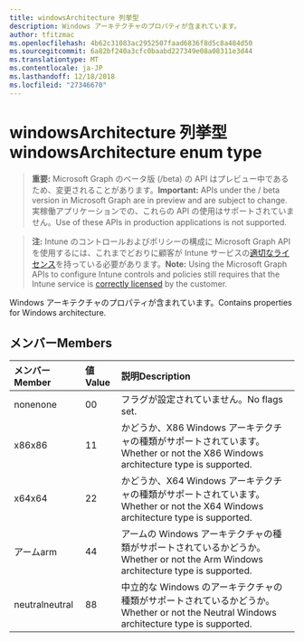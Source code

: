 ```yaml
---
title: windowsArchitecture 列挙型
description: Windows アーキテクチャのプロパティが含まれています。
author: tfitzmac
ms.openlocfilehash: 4b62c31083ac2952507faad6836f8d5c8a484d50
ms.sourcegitcommit: 6a82bf240a3cfc0baabd227349e08a08311e3d44
ms.translationtype: MT
ms.contentlocale: ja-JP
ms.lasthandoff: 12/18/2018
ms.locfileid: "27346670"
---
```

# <a name="windowsarchitecture-enum-type"></a><span data-ttu-id="6f16f-103">windowsArchitecture 列挙型</span><span class="sxs-lookup"><span data-stu-id="6f16f-103">windowsArchitecture enum type</span></span>

> <span data-ttu-id="6f16f-104">**重要:** Microsoft Graph のベータ版 (/beta) の API はプレビュー中であるため、変更されることがあります。</span><span class="sxs-lookup"><span data-stu-id="6f16f-104">**Important:** APIs under the / beta version in Microsoft Graph are in preview and are subject to change.</span></span> <span data-ttu-id="6f16f-105">実稼働アプリケーションでの、これらの API の使用はサポートされていません。</span><span class="sxs-lookup"><span data-stu-id="6f16f-105">Use of these APIs in production applications is not supported.</span></span>

> <span data-ttu-id="6f16f-106">**注:** Intune のコントロールおよびポリシーの構成に Microsoft Graph API を使用するには、これまでどおりに顧客が Intune サービスの[適切なライセンス](https://go.microsoft.com/fwlink/?linkid=839381)を持っている必要があります。</span><span class="sxs-lookup"><span data-stu-id="6f16f-106">**Note:** Using the Microsoft Graph APIs to configure Intune controls and policies still requires that the Intune service is [correctly licensed](https://go.microsoft.com/fwlink/?linkid=839381) by the customer.</span></span>

<span data-ttu-id="6f16f-107">Windows アーキテクチャのプロパティが含まれています。</span><span class="sxs-lookup"><span data-stu-id="6f16f-107">Contains properties for Windows architecture.</span></span>
## <a name="members"></a><span data-ttu-id="6f16f-108">メンバー</span><span class="sxs-lookup"><span data-stu-id="6f16f-108">Members</span></span>
|<span data-ttu-id="6f16f-109">メンバー</span><span class="sxs-lookup"><span data-stu-id="6f16f-109">Member</span></span>|<span data-ttu-id="6f16f-110">値</span><span class="sxs-lookup"><span data-stu-id="6f16f-110">Value</span></span>|<span data-ttu-id="6f16f-111">説明</span><span class="sxs-lookup"><span data-stu-id="6f16f-111">Description</span></span>|
|:---|:---|:---|
|<span data-ttu-id="6f16f-112">none</span><span class="sxs-lookup"><span data-stu-id="6f16f-112">none</span></span>|<span data-ttu-id="6f16f-113">0</span><span class="sxs-lookup"><span data-stu-id="6f16f-113">0</span></span>|<span data-ttu-id="6f16f-114">フラグが設定されていません。</span><span class="sxs-lookup"><span data-stu-id="6f16f-114">No flags set.</span></span>|
|<span data-ttu-id="6f16f-115">x86</span><span class="sxs-lookup"><span data-stu-id="6f16f-115">x86</span></span>|<span data-ttu-id="6f16f-116">1</span><span class="sxs-lookup"><span data-stu-id="6f16f-116">1</span></span>|<span data-ttu-id="6f16f-117">かどうか、X86 Windows アーキテクチャの種類がサポートされています。</span><span class="sxs-lookup"><span data-stu-id="6f16f-117">Whether or not the X86 Windows architecture type is supported.</span></span>|
|<span data-ttu-id="6f16f-118">x64</span><span class="sxs-lookup"><span data-stu-id="6f16f-118">x64</span></span>|<span data-ttu-id="6f16f-119">2</span><span class="sxs-lookup"><span data-stu-id="6f16f-119">2</span></span>|<span data-ttu-id="6f16f-120">かどうか、X64 Windows アーキテクチャの種類がサポートされています。</span><span class="sxs-lookup"><span data-stu-id="6f16f-120">Whether or not the X64 Windows architecture type is supported.</span></span>|
|<span data-ttu-id="6f16f-121">アーム</span><span class="sxs-lookup"><span data-stu-id="6f16f-121">arm</span></span>|<span data-ttu-id="6f16f-122">4</span><span class="sxs-lookup"><span data-stu-id="6f16f-122">4</span></span>|<span data-ttu-id="6f16f-123">アームの Windows アーキテクチャの種類がサポートされているかどうか。</span><span class="sxs-lookup"><span data-stu-id="6f16f-123">Whether or not the Arm Windows architecture type is supported.</span></span>|
|<span data-ttu-id="6f16f-124">neutral</span><span class="sxs-lookup"><span data-stu-id="6f16f-124">neutral</span></span>|<span data-ttu-id="6f16f-125">8</span><span class="sxs-lookup"><span data-stu-id="6f16f-125">8</span></span>|<span data-ttu-id="6f16f-126">中立的な Windows のアーキテクチャの種類がサポートされているかどうか。</span><span class="sxs-lookup"><span data-stu-id="6f16f-126">Whether or not the Neutral Windows architecture type is supported.</span></span>|





